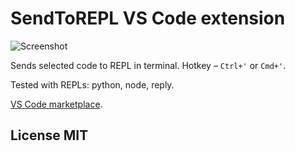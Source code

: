 # SendToREPL VS Code extension

![Screenshot](https://raw.githubusercontent.com/nvbn/sendToREPL/master/screenshot.png)

Sends selected code to REPL in terminal. Hotkey &ndash; `Ctrl+'` or `Cmd+'`.

Tested with REPLs: python, node, reply.

[VS Code marketplace](https://marketplace.visualstudio.com/items?itemName=nvbn.sendtorepl#overview).

## License MIT
